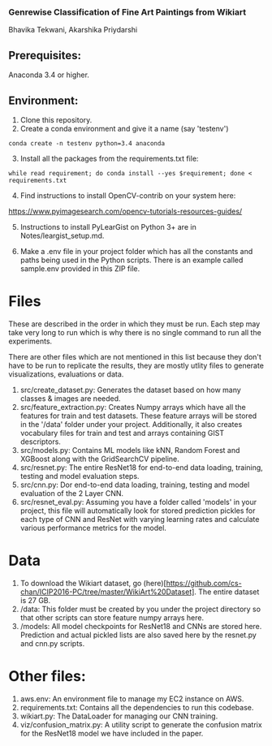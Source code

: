 ### Genrewise Classification of Fine Art Paintings from Wikiart


Bhavika Tekwani, Akarshika Priydarshi

## Prerequisites:

Anaconda 3.4 or higher. 

## Environment:

1) Clone this repository.
2) Create a conda environment and give it a name (say 'testenv')

`` conda create -n testenv python=3.4 anaconda ``

3) Install all the packages from the requirements.txt file:

`` while read requirement; do conda install --yes $requirement; done < requirements.txt ``

4) Find instructions to install OpenCV-contrib on your system here:

https://www.pyimagesearch.com/opencv-tutorials-resources-guides/

5) Instructions to install PyLearGist on Python 3+ are in Notes/leargist_setup.md.

6) Make a .env file in your project folder which has all the constants and paths being used
in the Python scripts. There is an example called sample.env provided in this ZIP file.

# Files

These are described in the order in which they must be run.
Each step may take very long to run which is why there is no single command to run all the experiments.

There are other files which are not mentioned in this list because they don't have to
be run to replicate the results, they are mostly utlity files to generate visualizations, 
evaluations or data. 

1) src/create_dataset.py: Generates the dataset based on how many classes & images are needed.
2) src/feature_extraction.py: Creates Numpy arrays which have all the features for train and test datasets.
These feature arrays will be stored in the '/data' folder under your project.
Additionally, it also creates vocabulary files for train and test and arrays containing GIST descriptors.
3) src/models.py: Contains ML models like kNN, Random Forest and XGBoost along with the GridSearchCV pipeline.
4) src/resnet.py: The entire ResNet18 for end-to-end data loading, training, testing and model evaluation steps.
5) src/cnn.py: Dor end-to-end data loading, training, testing and model evaluation of the 2 Layer CNN. 
6) src/resnet_eval.py: Assuming you have a folder called 'models' in your project, this file will automatically look
for stored prediction pickles for each type of CNN and ResNet with varying learning rates and calculate various 
performance metrics for the model. 


# Data

1) To download the Wikiart dataset, go (here)[https://github.com/cs-chan/ICIP2016-PC/tree/master/WikiArt%20Dataset].
The entire dataset is 27 GB. 
2) /data: This folder must be created by you under the project directory so that
other scripts can store feature numpy arrays here. 
3) /models: All model checkpoints for ResNet18 and CNNs are stored here. Prediction 
and actual pickled lists are also saved here by the resnet.py and cnn.py scripts.


# Other files:

1) aws.env: An environment file to manage my EC2 instance on AWS.
2) requirements.txt: Contains all the dependencies to run this codebase. 
3) wikiart.py: The DataLoader for managing our CNN training. 
4) viz/confusion_matrix.py: A utility script to generate the confusion matrix for the 
ResNet18 model we have included in the paper. 